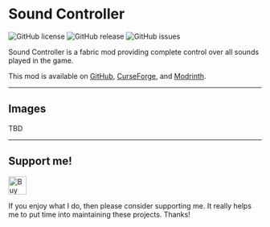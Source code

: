 # Sound Controller
![GitHub license](https://img.shields.io/github/license/BVengo/sound-controller.svg)
![GitHub release](https://img.shields.io/github/release/BVengo/sound-controller.svg)
![GitHub issues](https://img.shields.io/github/issues/BVengo/sound-controller.svg)


Sound Controller is a fabric mod providing complete control over all sounds played in the game.

This mod is available on [GitHub](https://www.github.com/BVengo/sound-controller), [CurseForge](https://www.curseforge.com/minecraft/mc-mods/sound-controller), and [Modrinth](https://www.modrinth.com/mod/sound-controller).

---

## Images
TBD

---

## Support me!
<a href='https://ko-fi.com/C0C7DZ3FB' target='_blank'><img height='36' style='border:0px;height:36px;' src='https://storage.ko-fi.com/cdn/kofi3.png?v=3' border='0' alt='Buy Me a Coffee at ko-fi.com' /></a>

If you enjoy what I do, then please consider supporting me. It really helps me to put time into maintaining these projects.
Thanks!
